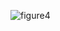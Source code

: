 ![figure4](https://user-images.githubusercontent.com/66979171/101301708-85b66780-37ee-11eb-8220-98f57e28e59c.png)
